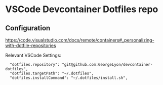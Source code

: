 # VSCode Devcontainer Dotfiles repo

## Configuration
https://code.visualstudio.com/docs/remote/containers#_personalizing-with-dotfile-repositories

Relevant VSCode Settings:
```
  "dotfiles.repository": "git@github.com:GeorgeLyon/devcontainer-dotfiles",
  "dotfiles.targetPath": "~/.dotfiles",
  "dotfiles.installCommand": "~/.dotfiles/install.sh",
```
